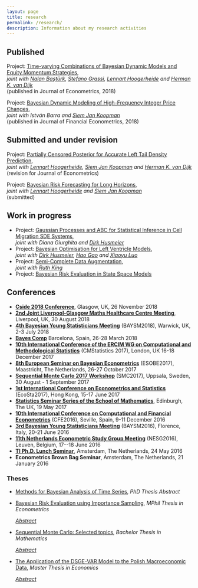 ```yaml
---
layout: page
title: research
permalink: /research/
description: Information about my research activities
---
```


<script type="text/javascript">
 function showhide(id) {
    var e = document.getElementById(id);
    e.style.display = (e.style.display == 'block') ? 'none' : 'block';
 }
</script>

## Published

Project: <a class="page-link" href="{{ '/projects/5_project/' | prepend: site.baseurl | prepend: site.url }}">Time-varying Combinations of Bayesian Dynamic Models and Equity Momentum Strategies</a>,  
_joint with  [Nalan Baştürk](https://www.maastrichtuniversity.nl/n.basturk), [Stefano Grassi](https://sites.google.com/view/stefanograssi), [Lennart Hoogerheide](https://research.vu.nl/en/persons/lennart-hoogerheide) and [Herman K. van Dijk](https://personal.eur.nl/hkvandijk/)_  
(published in Journal of Econometrics, 2018)

Project: <a class="page-link" href="{{ '/projects/6_project/' | prepend: site.baseurl | prepend: site.url }}">Bayesian Dynamic Modeling of High-Frequency Integer Price Changes</a>,  
_joint with Istv&aacute;n Barra and <a href="http://sjkoopman.net/" title="SJK">Siem Jan Koopman</a>_  
(published in Journal of Financial Econometrics, 2018)

## Submitted and under revision

Project: <a class="page-link" href="{{ '/projects/4_project/' | prepend: site.baseurl | prepend: site.url }}">Partially Censored Posterior for Accurate Left Tail Density Prediction</a>,  
_joint with <a href="https://research.vu.nl/en/persons/lennart-hoogerheide" title="LH">Lennart Hoogerheide</a>, <a href="http://sjkoopman.net/" title="SJK">Siem Jan Koopman</a> and <a href="https://personal.eur.nl/hkvandijk/">Herman K. van Dijk</a>_  
(revision for Journal of Econometrics)

Project: <a class="page-link" href="{{ '/projects/2_project/' | prepend: site.baseurl | prepend: site.url }}">Bayesian Risk Forecasting for Long Horizons</a>,  
_joint with [Lennart Hoogerheide](https://research.vu.nl/en/persons/lennart-hoogerheide) and [Siem Jan Koopman](http://sjkoopman.net/)_  
(submitted)

## Work in progress
* Project: <a class="page-link" href="{{ '/projects/8_project/' | prepend: site.baseurl | prepend: site.url }}">Gaussian Processes and ABC for Statistical Inference in Cell Migration SDE Systems</a>,  
_joint with Diana Giurghita and [Dirk Husmeier](https://www.gla.ac.uk/schools/mathematicsstatistics/staff/dirkhusmeier/)_
* Project: <a class="page-link" href="{{ '/projects/7_project/' | prepend: site.baseurl | prepend: site.url }}">Bayesian Optimisation for Left Ventricle Models</a>,  
_joint with [Dirk Husmeier](https://www.gla.ac.uk/schools/mathematicsstatistics/staff/dirkhusmeier/), [Hao Gao](https://www.gla.ac.uk/schools/mathematicsstatistics/staff/haogao/) and [Xiaoyu Luo](https://www.maths.gla.ac.uk/~xl/)_
* Project: <a class="page-link" href="{{ '/projects/3_project/' | prepend: site.baseurl | prepend: site.url }}">Semi-Complete Data Augmentation</a>,  
_joint with [Ruth King](http://www.maths.ed.ac.uk/~rking33/)_ 
* Project: <a class="page-link" href="{{ '/projects/1_project/' | prepend: site.baseurl | prepend: site.url }}">Bayesian Risk Evaluation in State Space Models</a>


## Conferences
* [__Cside 2018 Conference__](https://www.gla.ac.uk/schools/mathematicsstatistics/events/conferences/cside2018/),
Glasgow, UK, 26 November 2018
* [__2nd Joint Liverpool-Glasgow Maths Healthcare Centre Meeting__](http://www.softmech.org/events/headline_587868_en.html),
Liverpool, UK, 30 August 2018
* [__4th Bayesian Young Statisticians Meeting__](https://warwick.ac.uk/fac/sci/statistics/staff/academic-research/wade/2018baysmconference/) (BAYSM2018),
Warwick, UK, 2-3 July 2018
* [__Bayes Comp__](https://www.maths.nottingham.ac.uk/personal/tk/bayescomp/)
Barcelona, Spain, 26-28 March 2018
* [__10th International Conference of the ERCIM WG on Computational and Methodological Statistics__](http://cmstatistics.org/CMStatistics2017/) (CMStatistics 2017),
London, UK 16-18 December 2017 	
* [__8th European Seminar on Bayesian Econometrics__](http://esobe2017.org/) (ESOBE2017),
Maastricht, The Netherlands, 26-27 October 2017
* [__Sequential Monte Carlo 2017 Workshop__](http://www.it.uu.se/conferences/smc2017/) (SMC2017),
Uppsala, Sweden, 30 August - 1 September 2017
* [__1st International Conference on Econometrics and Statistics__](http://cmstatistics.org/EcoSta2017/index.php) (EcoSta2017),
Hong Kong, 15-17 June 2017 
* [__Statistics Seminar Series of the School of Mathematics__](http://www.maths.ed.ac.uk/school-of-mathematics/events/statistics), 
Edinburgh, The UK, 19 May 2017
* [__10th International Conference on Computational and Financial Econometrics__](http://www.cfenetwork.org/CFE2016/) (CFE2016), 
Seville, Spain, 9-11 December 2016
* [__3rd Bayesian Young Statisticians Meeting__](http://web.mi.imati.cnr.it/conferences/BAYSM2016/) (BAYSM2016), 
Florence, Italy, 20-21 June 2016
* [__11th Netherlands Econometric Study Group Meeting__](https://feb.kuleuven.be/drc/Economics/misc/nesg2016/NESG2016) (NESG2016), 
Leuven, Belgium, 17--18 June 2016
* [__TI Ph.D. Lunch Seminar__](http://www.tinbergen.nl/seminar-serie/phd-lunch-seminars-amsterdam/?show_archive=0), 
Amsterdam, The Netherlands, 24 May 2016
* __Econometrics Brown Bag Seminar__,
Amsterdam, The Netherlands, 21 January 2016
 
### Theses
* <a class="page-link" href="{{ '/research/A.Borowska - Dissertation Abstract.pdf' | prepend: site.baseurl | prepend: site.url }}">Methods for Bayesian Analysis of Time Series</a>, _PhD Thesis Abstract_

* <a class="page-link" href="{{ '/research/A.Borowska - Bayesian Risk Evaluation using Importance Sampling.pdf' | prepend: site.baseurl | prepend: site.url }}">Bayesian Risk Evaluation using Importance Sampling</a>, _MPhil Thesis in Econometrics_

	<i class="fa fa-sticky-note" aria-hidden="true"></i> <a href="javascript:showhide('mphil')">_Abstract_</a>
	<div id="mphil" style="display:none;">
	<p>  <div style="font-size:0.85em; text-align: justify;"> We consider the evaluation of two financial risk measures, Value at Risk and Expected Shortfall. Our analysis is performed in a Bayesian fashion where we adopt a model-based approach. We employ the Quick Evaluation of Risk using Mixture of t approximation algorithm (QERMit) of Hoogerheide and van Dijk (2010) due to its accuracy and efficiency, and we upgrade its basic framework in two ways. First, we replace the originally used posterior approximation algorithm with a superior, flexible technique. We report a substantial gain in the accuracy and the precision of estimates in our empirical application based on the daily S&P 500 returns. Second, we extend the basic QERMit framework to allow for latent variables in the underlying model. In this way, the developed technique can be applied to the class of the parameter driven models. We illustrate the procedure using a series of daily IBM returns. Noticeably, all the employed methods are based on importance sampling, which allows for fast computations and is not subject to convergence problem inherent to the alternative Markov Chain Monte Carlo methods. </div> </p>
	</div>
 
* <a class="page-link" href="{{ '/research/A.Borowska - SMC, Selected Topics.pdf' | prepend: site.baseurl | prepend: site.url }}">Sequential Monte Carlo: Selected topics</a>, _Bachelor Thesis in Mathematics_

	<i class="fa fa-sticky-note" aria-hidden="true"></i> <a href="javascript:showhide('smc')">_Abstract_</a>
	<div id="smc" style="display:none;">
	<p>  <div style="font-size:0.85em; text-align: justify;"> We analyse the problem of inference about a latent signal governing the dynamics of a system given only the observed noisy data. We adopt the discrete-time state space approach due to the wide range of problems it can capture. Because in general no closed-form solution are available in this framework, we discuss the class of methods used for approximating of the posterior state distributions, called Sequential Monte Carlo. These methods are based on the Dirac-measures which stem from the draws (particles) from the distribution constructed in the previous iteration. A special attention is devoted to the filtering problem, where one is interested in the estimation of the current state of the system given the current system measurements. We derive theoretical forms of the particle filters, which we then use to construct algorithms suitable for numerical analysis. We discuss the degeneracy problem, inherent to the sequential importance sampling and selected methods to tackle it. The basic convergence results in the context of particle filters are presents. Finally, we consider three numerical application. </div> </p>
	</div>

* <a class="page-link" href="{{ '/research/A.Borowska - The Application of the DSGE-VAR Model to the Polish Macroeconomic Data.pdf' | prepend: site.baseurl | prepend: site.url }}">The Application of the DSGE-VAR Model to the Polish Macroeconomic Data</a>, _Master Thesis in Economics_
 
	<i class="fa fa-sticky-note" aria-hidden="true"></i> <a href="javascript:showhide('dsge')">_Abstract_</a>
	<div id="dsge" style="display:none;">
	<p>  <div style="font-size:0.85em; text-align: justify;"> The DSGE-VAR approach enables to combine the advantages of the theoretically consistent structural models with those of the empirical ones, characterised by the substantial degree of data fit. Moreover, the Bayesian estimation provides a convenient framework to incorporate initial beliefs about the model parameters into the estimation procedure, which seems to be particularly advantageous in the case of rather short time series for Poland. Finally, the obtained estimates allow to assess the extend of the DSGE model misspecification. </div> </p>
	</div>
 